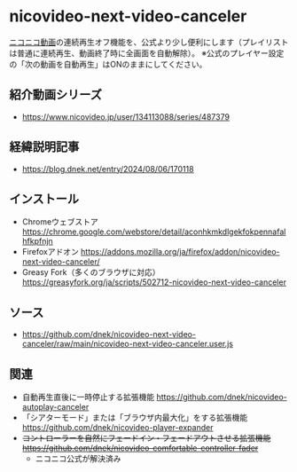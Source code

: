 # nicovideo-next-video-canceler
[ニコニコ動画](https://www.nicovideo.jp/video_top)の連続再生オフ機能を、公式より少し便利にします（プレイリストは普通に連続再生、動画終了時に全画面を自動解除）。
※公式のプレイヤー設定の「次の動画を自動再生」はONのままにしてください。

## 紹介動画シリーズ
- https://www.nicovideo.jp/user/134113088/series/487379

## 経緯説明記事
- https://blog.dnek.net/entry/2024/08/06/170118

## インストール
- Chromeウェブストア https://chrome.google.com/webstore/detail/aconhkmkdlgekfokpennafalhfkpfnjn
- Firefoxアドオン https://addons.mozilla.org/ja/firefox/addon/nicovideo-next-video-canceler/
- Greasy Fork（多くのブラウザに対応） https://greasyfork.org/ja/scripts/502712-nicovideo-next-video-canceler

## ソース
- https://github.com/dnek/nicovideo-next-video-canceler/raw/main/nicovideo-next-video-canceler.user.js

## 関連
- 自動再生直後に一時停止する拡張機能 https://github.com/dnek/nicovideo-autoplay-canceler
- 「シアターモード」または「ブラウザ内最大化」をする拡張機能 https://github.com/dnek/nicovideo-player-expander
- ~~コントローラーを自然にフェードイン・フェードアウトさせる拡張機能 https://github.com/dnek/nicovideo-comfortable-controller-fader~~
  - ニコニコ公式が解決済み
